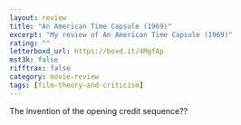 ```yaml
---
layout: review
title: "An American Time Capsule (1969)"
excerpt: "My review of An American Time Capsule (1969)"
rating: ""
letterboxd_url: https://boxd.it/4MgfAp
mst3k: false
rifftrax: false
category: movie-review
tags: [film-theory-and-criticism]
---
```


The invention of the opening credit sequence??

